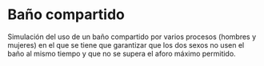 # Baño compartido
Simulación del uso de un baño compartido por varios procesos (hombres y mujeres) en el que se tiene que garantizar que los dos sexos no usen el baño al mismo tiempo y que no se supera el aforo máximo permitido.